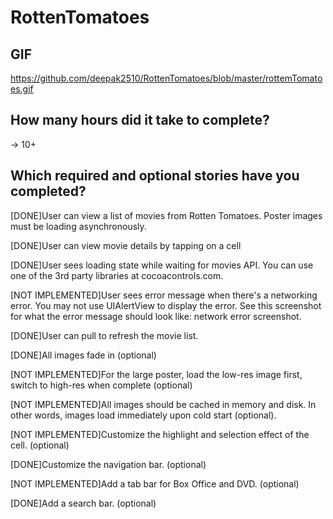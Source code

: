 RottenTomatoes
==============

GIF
----
https://github.com/deepak2510/RottenTomatoes/blob/master/rottemTomatoes.gif

How many hours did it take to complete?
--
-> 10+

Which required and optional stories have you completed?
-------
[DONE]User can view a list of movies from Rotten Tomatoes. Poster images must be loading asynchronously.

[DONE]User can view movie details by tapping on a cell

[DONE]User sees loading state while waiting for movies API. You can use one of the 3rd party libraries at cocoacontrols.com.

[NOT IMPLEMENTED]User sees error message when there's a networking error. You may not use UIAlertView to display the error. See this screenshot for what the error message should look like: network error screenshot.

[DONE]User can pull to refresh the movie list.

[DONE]All images fade in (optional)

[NOT IMPLEMENTED]For the large poster, load the low-res image first, switch to high-res when complete (optional)

[NOT IMPLEMENTED]All images should be cached in memory and disk. In other words, images load immediately upon cold start (optional).

[NOT IMPLEMENTED]Customize the highlight and selection effect of the cell. (optional)

[DONE]Customize the navigation bar. (optional)

[NOT IMPLEMENTED]Add a tab bar for Box Office and DVD. (optional)

[DONE]Add a search bar. (optional)
